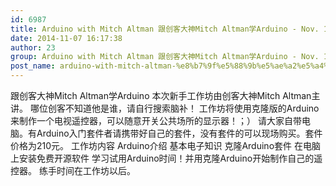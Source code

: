 ```yaml
---
id: 6987
title: Arduino with Mitch Altman 跟创客大神Mitch Altman学Arduino - Nov. 16
date: 2014-11-07 16:17:38
author: 23
group: Arduino with Mitch Altman 跟创客大神Mitch Altman学Arduino - Nov. 16
post_name: arduino-with-mitch-altman-%e8%b7%9f%e5%88%9b%e5%ae%a2%e5%a4%a7%e7%a5%9emitch-altman%e5%ad%a6arduino-nov-16
---
```


跟创客大神Mitch Altman学Arduino 本次新手工作坊由创客大神Mitch Altman主讲。 哪位创客不知道他是谁，请自行搜索脑补！ 工作坊将使用克隆版的Arduino来制作一个电视遥控器，可以随意开关公共场所的显示器！；） 请大家自带电脑。有Arduino入门套件者请携带好自己的套件，没有套件的可以现场购买。套件价格为210元。 工作坊内容 Arduino介绍 基本电子知识 克隆Arduino套件 在电脑上安装免费开源软件 学习试用Arduino时间！并用克隆Arduino开始制作自己的遥控器。 练手时间在工作坊以后。